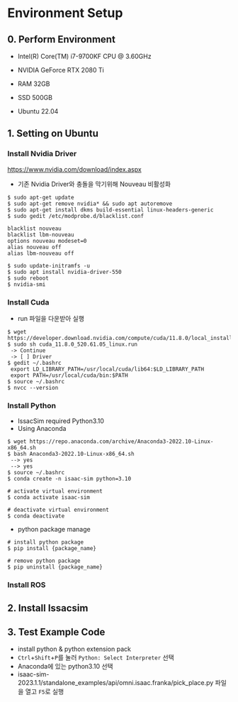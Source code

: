 # Environment Setup
## 0. Perform Environment
 - Intel(R) Core(TM) i7-9700KF CPU @ 3.60GHz
 - NVIDIA GeForce RTX 2080 Ti
 - RAM 32GB
 - SSD 500GB

 - Ubuntu 22.04

## 1. Setting on Ubuntu
### Install Nvidia Driver
https://www.nvidia.com/download/index.aspx

- 기존 Nvidia Driver와 충돌을 막기위해 Nouveau 비활성화
```
$ sudo apt-get update
$ sudo apt-get remove nvidia* && sudo apt autoremove 
$ sudo apt-get install dkms build-essential linux-headers-generic
$ sudo gedit /etc/modprobe.d/blacklist.conf
```
```
blacklist nouveau
blacklist lbm-nouveau
options nouveau modeset=0
alias nouveau off
alias lbm-nouveau off
```
```
$ sudo update-initramfs -u
$ sudo apt install nvidia-driver-550
$ sudo reboot
$ nvidia-smi
```

### Install Cuda
- run 파일을 다운받아 실행
```
$ wget https://developer.download.nvidia.com/compute/cuda/11.8.0/local_installers/cuda_11.8.0_520.61.05_linux.run
$ sudo sh cuda_11.8.0_520.61.05_linux.run
 -> Continue
 -> [ ] Driver
$ gedit ~/.bashrc
 export LD_LIBRARY_PATH=/usr/local/cuda/lib64:$LD_LIBRARY_PATH
 export PATH=/usr/local/cuda/bin:$PATH
$ source ~/.bashrc
$ nvcc --version
```

### Install Python
- IssacSim required Python3.10
- Using Anaconda
```install python3.10
$ wget https://repo.anaconda.com/archive/Anaconda3-2022.10-Linux-x86_64.sh
$ bash Anaconda3-2022.10-Linux-x86_64.sh
 --> yes
 --> yes
$ source ~/.bashrc
$ conda create -n isaac-sim python=3.10

# activate virtual environment
$ conda activate isaac-sim 

# deactivate virtual environment
$ conda deactivate
```

- python package manage
```
# install python package
$ pip install {package_name}

# remove python package
$ pip uninstall {package_name}
```
### Install ROS

## 2. Install Issacsim  
## 3. Test Example Code
- install python & python extension pack
- `Ctrl`+`Shift`+`P`를 눌러 `Python: Select Interpreter` 선택
- Anaconda에 있는 python3.10 선택
- isaac-sim-2023.1.1/standalone_examples/api/omni.isaac.franka/pick_place.py 파일을 열고 `F5`로 실행
